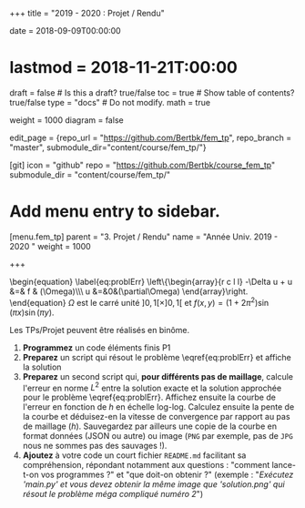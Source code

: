 +++
title = "2019 - 2020 : Projet / Rendu"

date = 2018-09-09T00:00:00
# lastmod = 2018-11-21T:00:00

draft = false  # Is this a draft? true/false
toc = true  # Show table of contents? true/false
type = "docs"  # Do not modify.
math = true

weight = 1000
diagram = false

edit_page = {repo_url = "https://github.com/Bertbk/fem_tp", repo_branch = "master", submodule_dir="content/course/fem_tp/"}

[git]
  icon = "github"
  repo = "https://github.com/Bertbk/course_fem_tp"
  submodule_dir = "content/course/fem_tp/"

# Add menu entry to sidebar.
[menu.fem_tp]
  parent = "3. Projet / Rendu" 
  name = "Année Univ. 2019 - 2020 "
  weight = 1000

+++

\begin{equation}
\label{eq:problErr}
\left\\{\begin{array}{r c l l}
-\Delta u + u &=& f & (\Omega)\\\\\\
u &=&0&(\partial\Omega)
\end{array}\right.
\end{equation}
$\Omega$ est le carré unité $]0,1[\times]0,1[$ et $f(x,y) = (1+2\pi^2)\sin(\pi x)\sin(\pi y)$.


Les TPs/Projet peuvent être réalisés en binôme.

1. **Programmez** un code éléments finis P1
2. **Preparez** un script qui résout le problème \eqref{eq:problErr} et affiche la solution
3. **Preparez** un second script qui, **pour différents pas de maillage**, calcule l'erreur en norme $L^2$ entre la solution exacte et la solution approchée pour le problème \eqref{eq:problErr}. Affichez ensuite la courbe de l'erreur en fonction de $h$ en échelle log-log. Calculez ensuite la pente de la courbe et déduisez-en la vitesse de convergence par rapport au pas de maillage ($h$). Sauvegardez par ailleurs une copie de la courbe en format données (JSON ou autre) ou image (`PNG` par exemple, pas de `JPG` nous ne sommes pas des sauvages !). 
4. **Ajoutez** à votre code un court fichier `README.md` facilitant sa compréhension, répondant notamment aux questions : "comment lance-t-on vos programmes ?" et "que doit-on obtenir ?" (exemple : "*Exécutez 'main.py' et vous devez obtenir la même image que 'solution.png' qui résout le problème méga compliqué numéro 2*")

